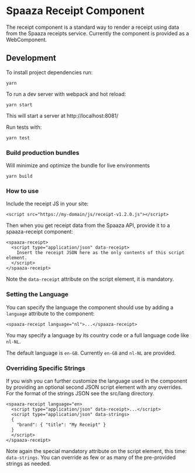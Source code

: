 # Spaaza Receipt Component

The receipt component is a standard way to render a receipt using data from the Spaaza receipts service.
Currently the component is provided as a WebComponent.

## Development

To install project dependencies run:

``` yarn ```

To run a dev server with webpack and hot reload:

``` yarn start ```

This will start a server at http://localhost:8081/

Run tests with:

``` yarn test ```

### Build production bundles

Will minimize and optimize the bundle for live environments

``` yarn build ```

### How to use

Include the receipt JS in your site:

``` <script src="https://my-domain/js/receipt-v1.2.0.js"></script> ```

Then when you get receipt data from the Spaaza API, provide it to a spaaza-receipt component:

```
<spaaza-receipt>
  <script type="application/json" data-receipt>
    Insert the receipt JSON here as the only contents of this script element.
  </script>
</spaaza-receipt>
```

Note the `data-receipt` attribute on the script element, it is mandatory.

### Setting the Language

You can specify the language the component should use by adding a `language` attribute to the component:

```
<spaaza-receipt language="nl">...</spaaza-receipt>
```

You may specify a language by its country code or a full language code like `nl-NL`.

The default language is `en-GB`. Currently `en-GB` and `nl-NL` are provided.

### Overriding Specific Strings

If you wish you can further customize the language used in the component by providing an optional second
JSON script element with any overrides. For the format of the strings JSON see the src/lang directory.

```
<spaaza-receipt language="en>
  <script type="application/json" data-receipt>...</script>
  <script type="application/json" data-strings>
  {
    "brand": { "title": "My Receipt" }
  }
  </script>
</spaaza-receipt>
```

Note again the special mandatory attribute on the script element, this time: `data-strings`.
You can override as few or as many of the pre-provided strings as needed.
